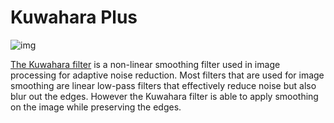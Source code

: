# Kuwahara Plus
![img](https://img.itch.zone/aW1nLzExMTU2MzUwLnBuZw==/original/HgHLPg.png "logo")

[The Kuwahara filter](https://en.wikipedia.org/wiki/Kuwahara_filter) is a non-linear smoothing filter used in image processing for adaptive noise reduction. Most filters that are used for image smoothing are linear low-pass filters that effectively reduce noise but also blur out the edges. However the Kuwahara filter is able to apply smoothing on the image while preserving the edges.



